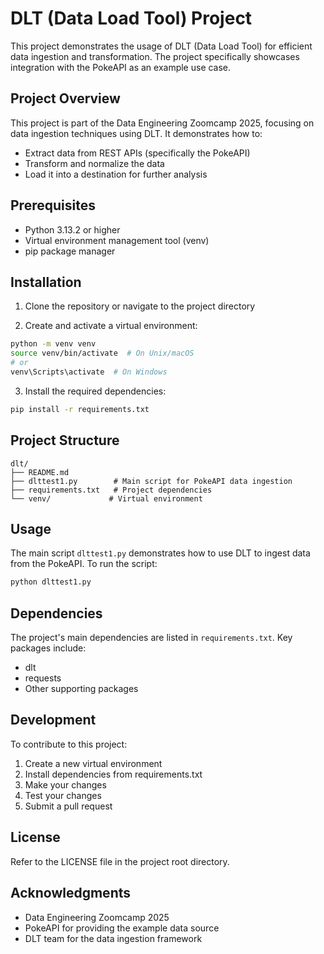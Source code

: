 # DLT (Data Load Tool) Project

This project demonstrates the usage of DLT (Data Load Tool) for efficient data ingestion and transformation. The project specifically showcases integration with the PokeAPI as an example use case.

## Project Overview

This project is part of the Data Engineering Zoomcamp 2025, focusing on data ingestion techniques using DLT. It demonstrates how to:
- Extract data from REST APIs (specifically the PokeAPI)
- Transform and normalize the data
- Load it into a destination for further analysis

## Prerequisites

- Python 3.13.2 or higher
- Virtual environment management tool (venv)
- pip package manager

## Installation

1. Clone the repository or navigate to the project directory

2. Create and activate a virtual environment:
```bash
python -m venv venv
source venv/bin/activate  # On Unix/macOS
# or
venv\Scripts\activate  # On Windows
```

3. Install the required dependencies:
```bash
pip install -r requirements.txt
```

## Project Structure

```
dlt/
├── README.md
├── dlttest1.py        # Main script for PokeAPI data ingestion
├── requirements.txt   # Project dependencies
└── venv/             # Virtual environment
```

## Usage

The main script `dlttest1.py` demonstrates how to use DLT to ingest data from the PokeAPI. To run the script:

```bash
python dlttest1.py
```

## Dependencies

The project's main dependencies are listed in `requirements.txt`. Key packages include:
- dlt
- requests
- Other supporting packages

## Development

To contribute to this project:

1. Create a new virtual environment
2. Install dependencies from requirements.txt
3. Make your changes
4. Test your changes
5. Submit a pull request

## License

Refer to the LICENSE file in the project root directory.

## Acknowledgments

- Data Engineering Zoomcamp 2025
- PokeAPI for providing the example data source
- DLT team for the data ingestion framework